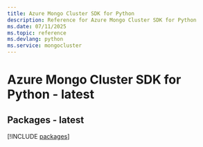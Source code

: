 ```yaml
---
title: Azure Mongo Cluster SDK for Python
description: Reference for Azure Mongo Cluster SDK for Python
ms.date: 07/11/2025
ms.topic: reference
ms.devlang: python
ms.service: mongocluster
---
```

# Azure Mongo Cluster SDK for Python - latest
## Packages - latest
[!INCLUDE [packages](mongo-cluster-index.md)]